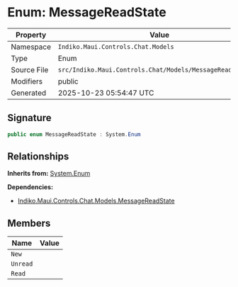 # Enum: MessageReadState

| Property | Value |
|----------|-------|
| Namespace | `Indiko.Maui.Controls.Chat.Models` |
| Type | Enum |
| Source File | `src/Indiko.Maui.Controls.Chat/Models/MessageReadState.cs` |
| Modifiers | public |
| Generated | 2025-10-23 05:54:47 UTC |

## Signature

```csharp
public enum MessageReadState : System.Enum
```

## Relationships

**Inherits from:** [System.Enum](System.Enum.md)

**Dependencies:**
- [Indiko.Maui.Controls.Chat.Models.MessageReadState](Indiko.Maui.Controls.Chat.Models.MessageReadState.md)

## Members

| Name | Value |
|------|-------|
| `New` | |
| `Unread` | |
| `Read` | |

